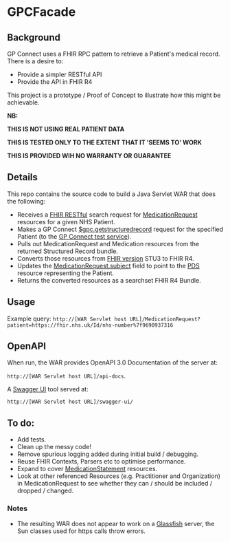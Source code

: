 # GPCFacade

## Background
GP Connect uses a FHIR RPC pattern to retrieve a Patient's medical record. There is a desire to:
* Provide a simpler RESTful API
* Provide the API in FHIR R4

This project is a prototype / Proof of Concept to illustrate how this might be achievable.

**NB:**

**THIS IS NOT USING REAL PATIENT DATA**

**THIS IS TESTED ONLY TO  THE EXTENT THAT IT 'SEEMS TO' WORK**

**THIS IS PROVIDED WIH NO WARRANTY OR GUARANTEE**
## Details
This repo contains the source code to build a Java Servlet WAR that does the following:
* Receives a [FHIR RESTful](https://www.hl7.org/fhir/http.html) search request for [MedicationRequest](https://www.hl7.org/fhir/medicationrequest.html) resources for a given NHS Patient.
* Makes a GP Connect [$gpc.getstructuredrecord](https://digital.nhs.uk/developer/api-catalogue/gp-connect-access-record-structured-fhir) request for the specified Patient (to the [GP Connect test service](https://orange.testlab.nhs.uk/)).
* Pulls out MedicationRequest and Medication resources from the returned Structured Record bundle.
* Converts those resources from [FHIR version](http://hl7.org/fhir/directory.html) STU3 to FHIR R4.
* Updates the [MedicationRequest.subject](https://www.hl7.org/fhir/medicationrequest-definitions.html#MedicationRequest.subject) field to point to the [PDS](https://digital.nhs.uk/developer/api-catalogue/personal-demographics-service-fhir) resource representing the Patient.
* Returns the converted resources as a searchset FHIR R4 Bundle.

## Usage
Example query:
`http://[WAR Servlet host URL]/MedicationRequest?patient=https://fhir.nhs.uk/Id/nhs-number%7f9690937316`


## OpenAPI
When run, the WAR provides OpenAPI 3.0 Documentation of the server at:

`http://[WAR Servlet host URL]/api-docs`.

A [Swagger UI](https://swagger.io/tools/swagger-ui/) tool served at:

`http://[WAR Servlet host URL]/swagger-ui/`


## To do:
* Add tests.
* Clean up the messy code!
* Remove spurious logging added during initial build / debugging.
* Reuse FHIR Contexts, Parsers etc to optimise performance.
* Expand to cover [MedicationStatement](https://www.hl7.org/fhir/medicationstatement.html#MedicationStatement) resources.
* Look at other referenced Resources (e.g. Practitioner and Organization) in MedicationRequest to see whether they can / should be included / dropped / changed.


### Notes
* The resulting WAR does not appear to work on a [Glassfish](https://javaee.github.io/glassfish/) server, the Sun classes used for https calls throw errors.
